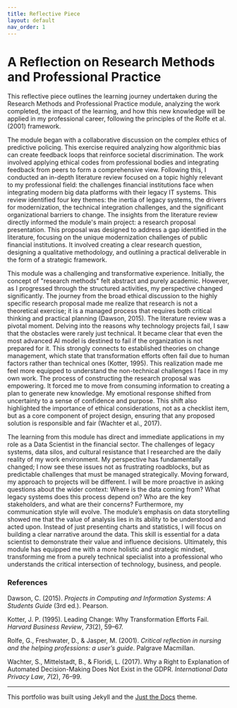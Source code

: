 ```yaml
---
title: Reflective Piece
layout: default
nav_order: 1
---
```


A Reflection on Research Methods and Professional Practice
==========================================================

This reflective piece outlines the learning journey undertaken during the Research Methods and Professional Practice module, analyzing the work completed, the impact of the learning, and how this new knowledge will be applied in my professional career, following the principles of the Rolfe et al. (2001) framework.

The module began with a collaborative discussion on the complex ethics of predictive policing. This exercise required analyzing how algorithmic bias can create feedback loops that reinforce societal discrimination. The work involved applying ethical codes from professional bodies and integrating feedback from peers to form a comprehensive view. Following this, I conducted an in-depth literature review focused on a topic highly relevant to my professional field: the challenges financial institutions face when integrating modern big data platforms with their legacy IT systems. This review identified four key themes: the inertia of legacy systems, the drivers for modernization, the technical integration challenges, and the significant organizational barriers to change. The insights from the literature review directly informed the module's main project: a research proposal presentation. This proposal was designed to address a gap identified in the literature, focusing on the unique modernization challenges of public financial institutions. It involved creating a clear research question, designing a qualitative methodology, and outlining a practical deliverable in the form of a strategic framework.

This module was a challenging and transformative experience. Initially, the concept of "research methods" felt abstract and purely academic. However, as I progressed through the structured activities, my perspective changed significantly. The journey from the broad ethical discussion to the highly specific research proposal made me realize that research is not a theoretical exercise; it is a managed process that requires both critical thinking and practical planning (Dawson, 2015). The literature review was a pivotal moment. Delving into the reasons why technology projects fail, I saw that the obstacles were rarely just technical. It became clear that even the most advanced AI model is destined to fail if the organization is not prepared for it. This strongly connects to established theories on change management, which state that transformation efforts often fail due to human factors rather than technical ones (Kotter, 1995). This realization made me feel more equipped to understand the non-technical challenges I face in my own work. The process of constructing the research proposal was empowering. It forced me to move from consuming information to creating a plan to generate new knowledge. My emotional response shifted from uncertainty to a sense of confidence and purpose. This shift also highlighted the importance of ethical considerations, not as a checklist item, but as a core component of project design, ensuring that any proposed solution is responsible and fair (Wachter et al., 2017).

The learning from this module has direct and immediate applications in my role as a Data Scientist in the financial sector. The challenges of legacy systems, data silos, and cultural resistance that I researched are the daily reality of my work environment. My perspective has fundamentally changed; I now see these issues not as frustrating roadblocks, but as predictable challenges that must be managed strategically. Moving forward, my approach to projects will be different. I will be more proactive in asking questions about the wider context: Where is the data coming from? What legacy systems does this process depend on? Who are the key stakeholders, and what are their concerns? Furthermore, my communication style will evolve. The module’s emphasis on data storytelling showed me that the value of analysis lies in its ability to be understood and acted upon. Instead of just presenting charts and statistics, I will focus on building a clear narrative around the data. This skill is essential for a data scientist to demonstrate their value and influence decisions. Ultimately, this module has equipped me with a more holistic and strategic mindset, transforming me from a purely technical specialist into a professional who understands the critical intersection of technology, business, and people.

### References

Dawson, C. (2015). _Projects in Computing and Information Systems: A Students Guide_ (3rd ed.). Pearson.

Kotter, J. P. (1995). Leading Change: Why Transformation Efforts Fail. _Harvard Business Review_, _73_(2), 59–67.

Rolfe, G., Freshwater, D., & Jasper, M. (2001). _Critical reflection in nursing and the helping professions: a user’s guide_. Palgrave Macmillan.

Wachter, S., Mittelstadt, B., & Floridi, L. (2017). Why a Right to Explanation of Automated Decision-Making Does Not Exist in the GDPR. _International Data Privacy Law_, _7_(2), 76–99.
    
----
This portfolio was built using Jekyll and the [Just the Docs](https://just-the-docs.github.io/just-the-docs/) theme.
